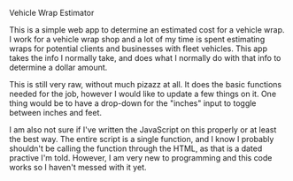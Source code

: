 Vehicle Wrap Estimator

This is a simple web app to determine an estimated cost for a vehicle wrap. I work for a vehicle wrap shop and a lot of my time is spent estimating wraps for potential clients and businesses with fleet vehicles. This app takes the info I normally take, and does what I normally do with that info to determine a dollar amount. 

This is still very raw, without much pizazz at all. It does the basic functions needed for the job, however I would like to update a few things on it. One thing would be to have a drop-down for the "inches" input to toggle between inches and feet. 

I am also not sure if I've written the JavaScript on this properly or at least the best way. The entire script is a single function, and I know I probably shouldn't be calling the function through the HTML, as that is a dated practive I'm told. However, I am very new to programming and this code works so I haven't messed with it yet. 
